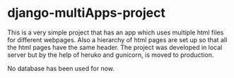 # django-multiApps-project

This is a very simple project that has an app which uses multiple html files for different webpages. 
Also a hierarchy of html pages are set up so that all the html pages have the same header.
The project was developed in local server but by the help of heruko and gunicorn, is moved to production. 

No database has been used for now. 
